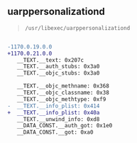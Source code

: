 ## uarppersonalizationd

> `/usr/libexec/uarppersonalizationd`

```diff

-1170.0.19.0.0
+1170.0.21.0.0
   __TEXT.__text: 0x207c
   __TEXT.__auth_stubs: 0x3a0
   __TEXT.__objc_stubs: 0x3a0

   __TEXT.__objc_methname: 0x368
   __TEXT.__objc_classname: 0x38
   __TEXT.__objc_methtype: 0xf9
-  __TEXT.__info_plist: 0x414
+  __TEXT.__info_plist: 0x40a
   __TEXT.__unwind_info: 0xd8
   __DATA_CONST.__auth_got: 0x1e0
   __DATA_CONST.__got: 0xa0

```
